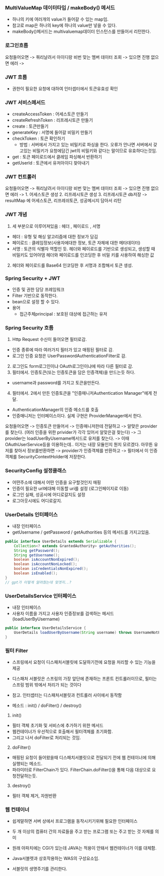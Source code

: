 ### MultiValueMap 데이터타입 / makeBody() 메서드
- 하나의 키에 여러개의 value가 들어갈 수 있는 map임.
- 참고로 map은 하나의 key에 하나의 value만 넣을 수 있다.
- makeBody()메서드는 multivaluemap데이터 인스턴스를 만들어서 리턴한다.


### 로그인흐름 
요청들어오면 -> 쿼리날려서 아이디랑 비번 맞는 멤버 데이터 조회 -> 있으면 진행 없으면 에러
->  


### JWT 흐름
- 권한이 필요한 요청에 대하여 인터셉터에서 토큰유효성 확인
### JWT 서비스메서드 
  - createAccessToken : 어세스토큰 만들기
  - createRefreshToken : 리프레시토큰 만들기
  - create : 토큰만들기
  - generateKey : 서명에 들어갈 비밀키 만들기
  - checkToken : 토큰 확인하기
      - 방법 : 서버에서 가지고 있는 비밀키로 파싱을 한다. 
오류가 안나면 서버에서 갖고있는 비밀키가 요청에담긴 jwt의 비밀키와 같다는 말이므로 유효하다는것임.
  - get : 토큰 페이로드에서 클레임 파싱해서 반환하기
  - getUserId : 토큰에서 유저아이디 찾아내기
 
### JWT 컨트롤러
요청들어오면 -> 쿼리날려서 아이디랑 비번 맞는 멤버 데이터 조회 -> 있으면 진행 없으면 에러
-> 1. 어세스토큰 생성 2. 리프레시토큰 생성 3. 리프레시토큰 db저장 -> resultMap 에 어세스토큰, 리프레쉬토큰, 성공메시지 담아서 리턴 


### JWT 개념
1. 세 부분으로 이루어져있음 : 헤더 , 페이로드 , 서명
  - 헤더 : 유형 및 해싱 알고리즘에 대한 정보가 담김
  - 페이로드 : 클레임정보(사용자에대한 정보, 토큰 자체에 대한 메타데이터)
  - 서명 : 토큰의 식별자 역할인 듯. 헤더와 페이로드를 기반으로 생성되고, 생성할 때 비밀키도 있어야댐
          헤더와 페이로드를 인코딩한 후 비밀 키를 사용하여 해싱한 값

2. 헤더와 페이로드를 Base64 인코딩한 후 서명과 조합해서 토큰 생성.


### Spring Security + JWT
- 인증 및 권한 담당 프레임워크
- Filter 기반으로 동작한다.
- bean으로 설정 할 수 있다.
- 용어
    - 접근주체principal : 보호된 대상에 접근하는 유저
    
### Spring Security 흐름
1. Http Request 수신이 들어오면 필터로감.
  - 인증 종류에 따라 여러가지 필터가 있고 매핑된 필터로 감.
  - 로그인 인증 요청은 UserPasswordAuthenticationFilter로 감.
2. 로그인도 form로그인이냐 OAuth로그인이냐에 따라 다른 필터로 감.
3. 필터에서. 인증토큰(또는 인증토큰을 담은 인증객체)을 만드는듯 하다.
  - username과 password를 가지고 토큰을만든다.
  
4. 필터에서. 2에서 만든 인증토큰을 "인증매니저Authentication Manager"에게 전달.
  - AuthenticationManager의 인증 메소드를 호출
  - 인증매니저는 인터페이스이다. 실제 구현은 ProviderManager에서 한다.

요청들어오면 
-> 인증토큰 만들어서 -> 인증매니저한테 전달하고 
-> 알맞은 provider를 찾는다. (여러 인증을 위한 privider가 각각 있어서 알맞은걸 찾는다) 
-> 그 provider는 loadUserByUsername메서드로 유저를 찾는다.
-> 이때 OAuthUserService등을 이용하는데.. 이거는 내장 모듈인지 뭔지 모르겠다.
아무튼 유저를 찾아서 정보를반환하면
-> provider가 인증객체를 반환하고 
-> 필터에서 이 인증객체를 SecurityContextHolder에 저장한다.

 

### SecurityConfig 설정클래스
- 어떤주소에 대해서 어떤 인증을 요구할것인지 매핑
- 인증이 필요한 url에대해 이동할 uri를 설정 (로그인페이지로 이동)
- 로그인 실패, 성공시에 어디로갈지도 설정
- 로그아웃시에도 어디로갈지.

### UserDetails 인터페이스
- 내장 인터페이스
- getUsername / getPassword / getAuthorities 등의 메서드를 가지고있음.
```java
public interface UserDetails extends Serializable {
    Collection<? extends GrantedAuthority> getAuthorities();
    String getPassword();
    String getUsername();
    boolean isAccountNonExpired();
    boolean isAccountNonLocked();
    boolean isCredentialsNonExpired();
    boolean isEnabled();
}
// gpt가 이렇게 알려줬는데 맞겟지..?
```



### UserDetailsService 인터페이스
- 내장 인터페이스
- 사용자 이름을 가지고 사용자 인증정보를 검색하는 메서드(loadUserByUsername)
```java
public interface UserDetailsService {
    UserDetails loadUserByUsername(String username) throws UsernameNotFoundException;
}

```



### 필터 Filter
- 스프링에서 요청이 디스패처서블릿에 도달하기전에 요청을 처리할 수 있는 기능을 제공
- 디스패처 서블릿은 스프링의 가장 앞단에 존재하는 프론트 컨트롤러이므로, 필터는 스프링 범위 밖에서 처리가 되는 것이다
- 참고. 인터셉터는 디스패처서블릿과 컨트롤러 사이에서 동작함

- 메소드 : init() / doFilter() / destroy()
1. init()
  - 필터 객체 초기화 및 서비스에 추가하기 위한 메서드
  - 웹컨테이너가 우선적으로 호출해서 필터객체를 초기화함.
  - 그리고 나서 doFilter로 처리되는 것임.

2. doFilter()
  - 매핑된 요청이 들어왔을때 디스패치서블릿으로 전달되기 전에 웹 컨테이너에 의해 실행되는 메소드.
  - 파라미터로 FilterChain가 있다. FilterChain.doFilter()을 통해 다음 대상으로 요청전달하는듯.
3. destroy()
  - 필터 객체 제거, 자원반환


### 웹 컨테이너
- 쉽게말하면 서버 상에서 프로그램을 동작시키기위해 필요한 인터페이스
- 두 개 이상의 컴퓨터 간의 자료들을 주고 받는 프로그램 또는 주고 받는 것 자체를 의미
- 원래 아파치에는 CGI가 있는데 JAVA는 적용이 안돼서 웹컨테이너가 이를 대체함.

- Java서블렛과 상호작용하는 WAS의 구성요소임.
- 서블릿의 생명주기를 관리한다.
